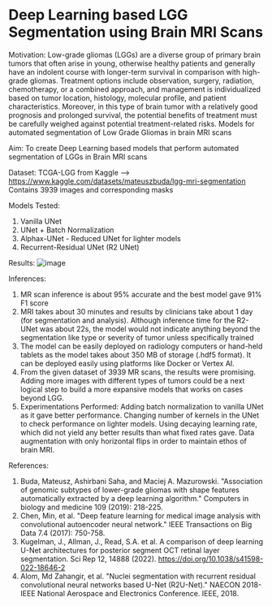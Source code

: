 # Deep Learning based LGG Segmentation using Brain MRI Scans

Motivation: Low-grade gliomas (LGGs) are a diverse group of primary brain tumors that often arise in young, otherwise healthy patients and generally have an indolent course with longer-term survival in comparison with high-grade gliomas. Treatment options include observation, surgery, radiation, chemotherapy, or a combined approach, and management is individualized based on tumor location, histology, molecular profile, and patient characteristics. Moreover, in this type of brain tumor with a relatively good prognosis and prolonged survival, the potential benefits of treatment must be carefully weighed against potential treatment-related risks.
Models for automated segmentation of Low Grade Gliomas in brain MRI scans

Aim: To create Deep Learning based models that perform automated segmentation of LGGs in Brain MRI scans

Dataset: TCGA-LGG from Kaggle --> https://www.kaggle.com/datasets/mateuszbuda/lgg-mri-segmentation
Contains 3939 images and corresponding masks

Models Tested:
  1. Vanilla UNet
  2. UNet + Batch Normalization
  3. Alphax-UNet - Reduced UNet for lighter models
  4. Recurrent-Residual UNet (R2 UNet)
  
Results:
![image](https://user-images.githubusercontent.com/65041568/205439541-c8e66f70-e60f-4d0e-9815-5007b2e71689.png)

Inferences:
1. MR scan inference is about 95% accurate  and the best model gave 91% F1 score
2. MRI takes about 30 minutes and results by clinicians take about 1 day (for segmentation and analysis). Although inference time for the R2-UNet was about 22s, the model would not indicate anything beyond the segmentation like type or severity of tumor unless specifically trained
3. The model can be easily deployed on radiology computers or hand-held tablets as the model takes about 350 MB of storage (.hdf5 format). It can be deployed easily using platforms like Docker or Vertex AI.
4. From the given dataset of 3939 MR scans, the results were promising. Adding more images with different types of tumors could be a next logical step to build a more expansive models that works on cases beyond LGG.
5. Experimentations Performed:
  Adding batch normalization to vanilla UNet as it gave better performance. Changing number of kernels in the UNet to check performance on lighter models. Using decaying learning rate, which did not yield any better results than what fixed rates gave. Data augmentation with only horizontal flips in order to maintain ethos of brain MRI.
  
  References:
  1. Buda, Mateusz, Ashirbani Saha, and Maciej A. Mazurowski. "Association of genomic subtypes of lower-grade gliomas with shape features automatically extracted by a deep learning algorithm." Computers in biology and medicine 109 (2019): 218-225.
  2. Chen, Min, et al. "Deep feature learning for medical image analysis with convolutional autoencoder neural network." IEEE Transactions on Big Data 7.4 (2017): 750-758.
  3. Kugelman, J., Allman, J., Read, S.A. et al. A comparison of deep learning U-Net architectures for posterior segment OCT retinal layer segmentation. Sci Rep 12, 14888 (2022). https://doi.org/10.1038/s41598-022-18646-2
  4. Alom, Md Zahangir, et al. "Nuclei segmentation with recurrent residual convolutional neural networks based U-Net (R2U-Net)." NAECON 2018-IEEE National Aerospace and Electronics Conference. IEEE, 2018.

